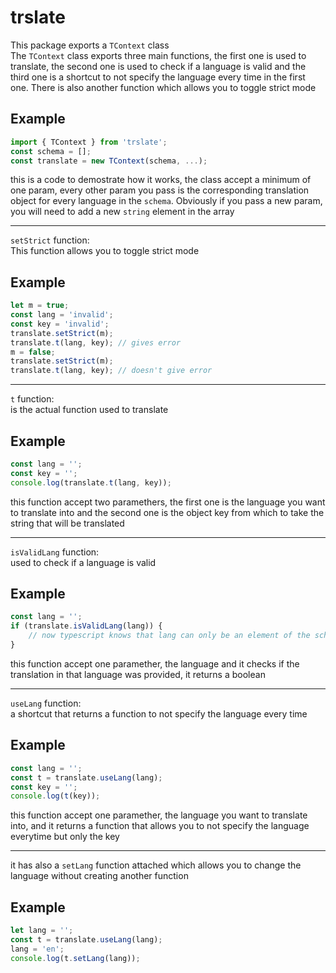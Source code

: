 # trslate

This package exports a `TContext` class<br>
The `TContext` class exports three main functions, the first one is used to translate, the second one is used to check if a language is valid and the third one is a shortcut to not specify the language every time in the first one. There is also another function which allows you to toggle strict mode

## Example

```js
import { TContext } from 'trslate';
const schema = [];
const translate = new TContext(schema, ...);
```

this is a code to demostrate how it works, the class accept a minimum of one param, every other param you pass is the corresponding translation object for every language in the `schema`. Obviously if you pass a new param, you will need to add a new `string` element in the array

---

`setStrict` function:<br>
This function allows you to toggle strict mode

## Example

```js
let m = true;
const lang = 'invalid';
const key = 'invalid';
translate.setStrict(m);
translate.t(lang, key); // gives error
m = false;
translate.setStrict(m);
translate.t(lang, key); // doesn't give error
```

---

`t` function:<br>
is the actual function used to translate

## Example

```js
const lang = '';
const key = '';
console.log(translate.t(lang, key));
```

this function accept two paramethers, the first one is the language you want to translate into and the second one is the object key from which to take the string that will be translated

---

`isValidLang` function:<br>
used to check if a language is valid

## Example

```js
const lang = '';
if (translate.isValidLang(lang)) {
    // now typescript knows that lang can only be an element of the schema array
}
```

this function accept one paramether, the language and it checks if the translation in that language was provided, it returns a boolean

---

`useLang` function:<br>
a shortcut that returns a function to not specify the language every time

## Example

```js
const lang = '';
const t = translate.useLang(lang);
const key = '';
console.log(t(key));
```

this function accept one paramether, the language you want to translate into, and it returns a function that allows you to not specify the language everytime but only the key

---

it has also a `setLang` function attached which allows you to change the language without creating another function

## Example

```js
let lang = '';
const t = translate.useLang(lang);
lang = 'en';
console.log(t.setLang(lang));
```
